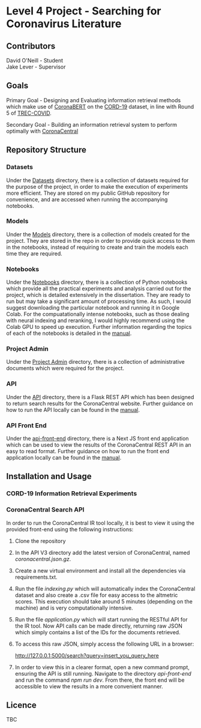 # Level 4 Project - Searching for Coronavirus Literature

## Contributors

David O'Neill - Student</br>
Jake Lever - Supervisor

## Goals

Primary Goal - Designing and Evaluating information retrieval methods which make use of [CoronaBERT](https://huggingface.co/jakelever/coronabert) on the [CORD-19](https://www.semanticscholar.org/cord19) dataset, in line with Round 5 of [TREC-COVID](https://ir.nist.gov/trec-covid/).

Secondary Goal - Building an information retrieval system to perform optimally with [CoronaCentral](https://coronacentral.ai/)

## Repository Structure

### Datasets

Under the [Datasets](./Datasets/) directory, there is a collection of datasets required for the purpose of the project, in order to make the execution of experiments more efficient. They are stored on my public GitHub repository for convenience, and are accessed when running the accompanying notebooks.

### Models

Under the [Models](./Models/) directory, there is a collection of models created for the project. They are stored in the repo in order to provide quick access to them in the notebooks, instead of requiring to create and train the models each time they are required.

### Notebooks

Under the [Notebooks](./Notebooks/) directory, there is a collection of Python notebooks which provide all the practical experiments and analysis carried out for the project, which is detailed extensively in the dissertation. They are ready to run but may take a significant amount of processing time. As such, I would suggest downloading the particular notebook and running it in Google Colab. For the compuatationally intense notebooks, such as those dealing with neural indexing and reranking, I would highly recommend using the Colab GPU to speed up execution. Further information regarding the topics of each of the notebooks is detailed in the [manual](./manual.md).

### Project Admin

Under the [Project Admin](./ProjectAdmin/) directory, there is a collection of administrative documents which were required for the project.

### API

Under the [API](./API%20V3/) directory, there is a Flask REST API which has been designed to return search results for the CoronaCentral website. Further guidance on how to run the API locally can be found in the [manual](./manual.md).

### API Front End

Under the [api-front-end](./api-front-end/) directory, there is a Next JS front end application which can be used to view the results of the CoronaCentral REST API in an easy to read format. Further guidance on how to run the front end application locally can be found in the [manual](./manual.md).

## Installation and Usage

### CORD-19 Information Retrieval Experiments

### CoronaCentral Search API

In order to run the CoronaCentral IR tool locally, it is best to view it using the provided front-end using the following instructions:

1. Clone the repository

2. In the API V3 directory add the latest version of CoronaCentral, named <em>coronacentral.json.gz</em>.

3. Create a new virtual environment and install all the dependencies via requirements.txt.

4. Run the file <em>indexing.py</em> which will automatically index the CoronaCentral dataset and also create a .csv file for easy access to the altmetric scores. This execution should take around 5 minutes (depending on the machine) and is very computationally intensive.

5. Run the file <em>application.py</em> which will start running the RESTful API for the IR tool. Now API calls can be made directly, returning raw JSON which simply contains a list of the IDs for the documents retrieved.

6. To access this raw JSON, simply access the following URL in a browser:

   http://127.0.0.1:5000/search?query=insert_you_query_here

7. In order to view this in a clearer format, open a new command prompt, ensuring the API is still running. Navigate to the directory <em>api-front-end</em> and run the command <em>npm run dev</em>. From there, the front end will be accessible to view the results in a more convenient manner.

## Licence

TBC
